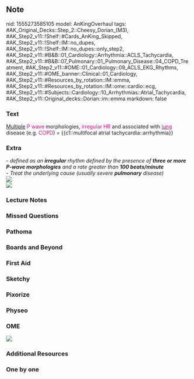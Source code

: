 ## Note
nid: 1555273585105
model: AnKingOverhaul
tags: #AK_Original_Decks::Step_2::Cheesy_Dorian_(M3), #AK_Step2_v11::!Shelf::#Cards_AnKing_Skipped, #AK_Step2_v11::!Shelf::IM::no_dupes, #AK_Step2_v11::!Shelf::IM::no_dupes::only_step2, #AK_Step2_v11::#B&B::01_Cardiology::Arrhythmia::ACLS_Tachycardia, #AK_Step2_v11::#B&B::07_Pulmonary::01_Pulmonary_Disease::04_COPD_Treatment, #AK_Step2_v11::#OME::01_Cardiology::09_ACLS_EKG_Rhythms, #AK_Step2_v11::#OME_banner::Clinical::01_Cardiology, #AK_Step2_v11::#Resources_by_rotation::IM::emma, #AK_Step2_v11::#Resources_by_rotation::IM::ome::cardio::ecg, #AK_Step2_v11::#Subjects::Cardiology::10_Arrhythmias::Atrial_Tachycardia, #AK_Step2_v11::Original_decks::Dorian::im::emma
markdown: false

### Text
<u>Multiple</u> <font color="#FC0280">P wave</font> morphologies,
<font color="#FC0280">irregular HR</font> and associated with
<u><font color="#FC0280">lung</font></u> disease (e.g. <font color=
"#FC0280">COPD</font>) = {{c1::multifocal atrial
tachycardia::arrhythmia}}

### Extra
<div>
  <div>
    <i>- defined as an <b>irregular</b> rhythm defined by the
    presence of <b>three or more P-wave morphologies</b> and a rate
    greater than <b>100 beats/minute</b></i>
    <div>
      <i>- Treat the underlying cause (usually severe
      <b>pulmonary</b> disease)</i>
    </div>
  </div>
  <div>
    <i><img src="paste-1480140219482115.jpg"></i>
  </div>
</div>
<div>
  <i><img src="paste-1082864334536705.jpg"></i>
</div>

### Lecture Notes


### Missed Questions


### Pathoma


### Boards and Beyond


### First Aid


### Sketchy


### Pixorize


### Physeo


### OME
<div class="ome-widget">
  <a href=
  "https://onlinemeded.org/spa/cardiology?ref=anki"><img src=
  "_OME_AnkiFlashcards_Topic_2.png"></a>
</div>

### Additional Resources


### One by one

